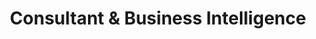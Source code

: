 ---
#preview details
title: "Consultant & Business Intelligence"
icon: "/img/icons/consulting.png"
short: "Expert guidance and data insights for smarter, competitive growth."

#full details
description:
  - layout: 1
    title: Description
    content:
      <p>We offer round-the-clock consulting for tourism professionals and organizations seeking continuous growth and transformation. Our expert team provides real-time support for strategic decisions, connects businesses with the right tourism associations, and guides you in modernizing associations to stay competitive. By leveraging market insights, traveler behavior data, and innovative strategies, we help you scale your business efficiently while adapting to the ever-evolving tourism industry.</p>
    divider: true

  - layout: 2
    title: Benefits
    content:
      <p>Our 24/7 availability ensures that you can access timely insights and solutions whenever you need them. Whether you want to connect with the right tourism associations, transform your existing association, or optimize your business operations, our team is always ready to help. We assist in identifying new opportunities, reducing risks, and ensuring your tourism business stays ahead of the curve in an increasingly competitive environment.</p>
    list:
      - Real-Time Consulting & Problem-Solving
      - Connection with Relevant Tourism Associations
      - Transformation & Modernization of Tourism Associations
      - Data-Driven Decision Making & Insights
      - Strategic Growth & Long-Term Planning
    divider: false

sidebar:
  title: Info Area
  items:
    - layout: list
      title: Master Planning
      content:
        - 24/7 Business Consultation & Strategy
        - Facilitating Industry Connections
        - Growth & Transformation Roadmaps

    - layout: list
      title: Sustainability
      content:
        - Scalable Business Models
        - Adapting to Changing Market Trends
        - Long-Term Development Plans

    - layout: list
      title: Innovation
      content:
        - Real-Time Industry Monitoring
        - Technology-Driven Solutions
        - Tourism Experience Optimization

gallery:
  - image: /img/covers/serviceCover.jpg
    alt: image

  - image: /img/covers/concactCover.jpg
    alt: image

  - image: /img/blog/festival.jpg
    alt: image

description2:
  - layout: 1
    title: Perfect Planning
    content:
      <p>We work with you to define your strategic goals and ensure your tourism association or business is aligned with current market needs. Our team helps you develop tailored plans to connect with the right industry partners, adopt effective business strategies, and modernize your operations for sustained growth and success.</p>
    divider: false

  - layout: 1
    title: Approach
    content:
      <p>Our approach is collaborative, flexible, and results-driven. We combine your industry knowledge with our expertise in business transformation and tourism strategy. By working closely with your team, we ensure that every decision is backed by data and designed to achieve long-term success. Whether it’s guiding your tourism association through a transformation or helping you build meaningful industry connections, we’re with you every step of the way.</p>
    divider: true

sidebar2:
  items:
    - layout: list
      title: Capabilities
      content:
        - 24/7 Business Consulting & Advisory
        - Tourism Association Partnerships & Networking
        - Transformation Strategies for Associations
        - Real-Time Market & Industry Insights
        - Crisis Management & Rapid Response Solutions

    - layout: list
      title: Work Process
      content:
        - Immediate Business Assessment & Consultation
        - Connecting with Relevant Tourism Associations
        - Developing Growth & Transformation Plans
        - Ongoing Support & Performance Monitoring

---